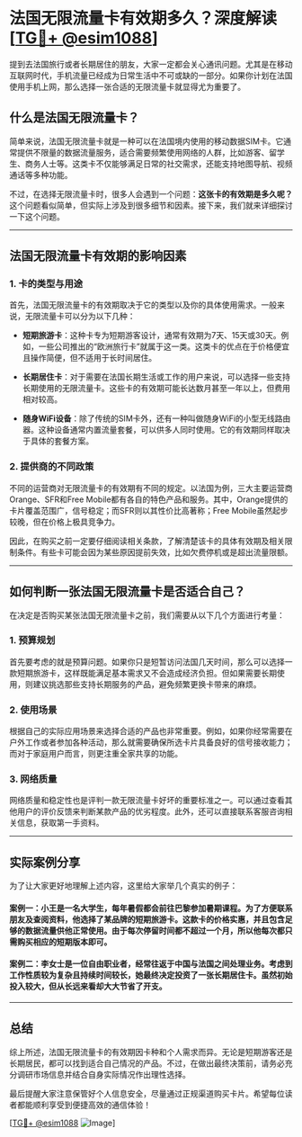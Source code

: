# 法国无限流量卡有效期多久？深度解读[[TG💪+ @esim1088](https://t.me/s/esim1088)]

提到去法国旅行或者长期居住的朋友，大家一定都会关心通讯问题。尤其是在移动互联网时代，手机流量已经成为日常生活中不可或缺的一部分。如果你计划在法国使用手机上网，那么选择一张合适的无限流量卡就显得尤为重要了。

## 什么是法国无限流量卡？

简单来说，法国无限流量卡就是一种可以在法国境内使用的移动数据SIM卡。它通常提供不限量的数据流量服务，适合需要频繁使用网络的人群，比如游客、留学生、商务人士等。这类卡不仅能够满足日常的社交需求，还能支持地图导航、视频通话等多种功能。

不过，在选择无限流量卡时，很多人会遇到一个问题：**这张卡的有效期是多久呢？** 这个问题看似简单，但实际上涉及到很多细节和因素。接下来，我们就来详细探讨一下这个问题。

---

## 法国无限流量卡有效期的影响因素

### 1. 卡的类型与用途

首先，法国无限流量卡的有效期取决于它的类型以及你的具体使用需求。一般来说，无限流量卡可以分为以下几种：

- **短期旅游卡**：这种卡专为短期游客设计，通常有效期为7天、15天或30天。例如，一些公司推出的“欧洲旅行卡”就属于这一类。这类卡的优点在于价格便宜且操作简便，但不适用于长时间居住。
  
- **长期居住卡**：对于需要在法国长期生活或工作的用户来说，可以选择一些支持长期使用的无限流量卡。这些卡的有效期可能长达数月甚至一年以上，但费用相对较高。

- **随身WiFi设备**：除了传统的SIM卡外，还有一种叫做随身WiFi的小型无线路由器。这种设备通常内置流量套餐，可以供多人同时使用。它的有效期同样取决于具体的套餐方案。

### 2. 提供商的不同政策

不同的运营商对无限流量卡的有效期有不同的规定。以法国为例，三大主要运营商Orange、SFR和Free Mobile都有各自的特色产品和服务。其中，Orange提供的卡片覆盖范围广，信号稳定；而SFR则以其性价比高著称；Free Mobile虽然起步较晚，但在价格上极具竞争力。

因此，在购买之前一定要仔细阅读相关条款，了解清楚该卡的具体有效期及相关限制条件。有些卡可能会因为某些原因提前失效，比如欠费停机或是超出流量限额。

---

## 如何判断一张法国无限流量卡是否适合自己？

在决定是否购买某张法国无限流量卡之前，我们需要从以下几个方面进行考量：

### 1. 预算规划

首先要考虑的就是预算问题。如果你只是短暂访问法国几天时间，那么可以选择一款短期旅游卡，这样既能满足基本需求又不会造成经济负担。但如果需要长期使用，则建议挑选那些支持长期服务的产品，避免频繁更换卡带来的麻烦。

### 2. 使用场景

根据自己的实际应用场景来选择合适的产品也非常重要。例如，如果你经常需要在户外工作或者参加各种活动，那么就需要确保所选卡片具备良好的信号接收能力；而对于家庭用户而言，则更注重全家共享的功能。

### 3. 网络质量

网络质量和稳定性也是评判一款无限流量卡好坏的重要标准之一。可以通过查看其他用户的评价反馈来判断某款产品的优劣程度。此外，还可以直接联系客服咨询相关信息，获取第一手资料。

---

## 实际案例分享

为了让大家更好地理解上述内容，这里给大家举几个真实的例子：

#### 案例一：小王是一名大学生，每年暑假都会前往巴黎参加暑期课程。为了方便联系朋友及查阅资料，他选择了某品牌的短期旅游卡。这款卡的价格实惠，并且包含足够的数据流量供他正常使用。由于每次停留时间都不超过一个月，所以他每次都只需购买相应的短期版本即可。

#### 案例二：李女士是一位自由职业者，经常往返于中国与法国之间处理业务。考虑到工作性质较为复杂且持续时间较长，她最终决定投资了一张长期居住卡。虽然初始投入较大，但从长远来看却大大节省了开支。

---

## 总结

综上所述，法国无限流量卡的有效期因卡种和个人需求而异。无论是短期游客还是长期居民，都可以找到适合自己情况的产品。不过，在做出最终决策前，请务必充分调研市场信息并结合自身实际情况作出理性选择。

最后提醒大家注意保管好个人信息安全，尽量通过正规渠道购买卡片。希望每位读者都能顺利享受到便捷高效的通信体验！

[[TG💪+ @esim1088](https://t.me/s/esim1088) ![Image](https://i.postimg.cc/4NQfJmqS/Snipaste-2025-05-13-00-14-12.png)]